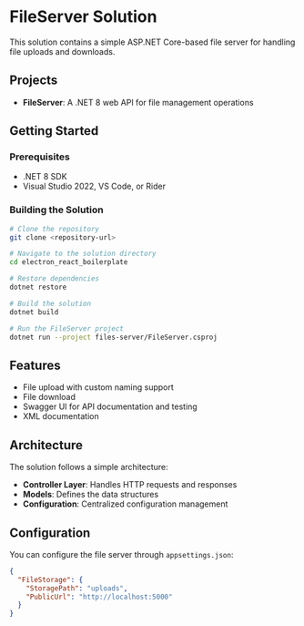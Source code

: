 # FileServer Solution

This solution contains a simple ASP.NET Core-based file server for handling file uploads and downloads.

## Projects

- **FileServer**: A .NET 8 web API for file management operations

## Getting Started

### Prerequisites

- .NET 8 SDK
- Visual Studio 2022, VS Code, or Rider

### Building the Solution

```bash
# Clone the repository
git clone <repository-url>

# Navigate to the solution directory
cd electron_react_boilerplate

# Restore dependencies
dotnet restore

# Build the solution
dotnet build

# Run the FileServer project
dotnet run --project files-server/FileServer.csproj
```

## Features

- File upload with custom naming support
- File download
- Swagger UI for API documentation and testing
- XML documentation

## Architecture

The solution follows a simple architecture:

- **Controller Layer**: Handles HTTP requests and responses
- **Models**: Defines the data structures
- **Configuration**: Centralized configuration management

## Configuration

You can configure the file server through `appsettings.json`:

```json
{
  "FileStorage": {
    "StoragePath": "uploads",
    "PublicUrl": "http://localhost:5000"
  }
}
```
